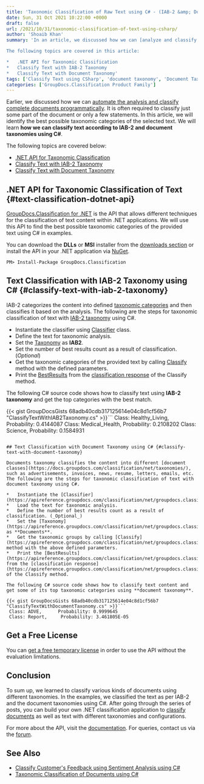 ```yaml
---
title: 'Taxonomic Classification of Raw Text using C# - (IAB-2 &amp; Document Taxonomy)'
date: Sun, 31 Oct 2021 10:22:00 +0000
draft: false
url: /2021/10/31/taxonomic-classification-of-text-using-csharp/
author: 'Shoaib Khan'
summary: 'In an article, we discussed how we can [analyze and classify complete documents programmatically](https://blog.groupdocs.com/2021/10/27/taxonomic-classification-of-documents-using-csharp/). It is often required to classify just some part of the document or only a few statements. In this article, we will identify the best possible taxonomic categories of the selected text. We will learn **how we can classify text according to IAB-2 and document taxonomies using C#**.

The following topics are covered in this article:

*   .NET API for Taxonomic Classification
*   Classify Text with IAB-2 Taxonomy
*   Classify Text with Document Taxonomy'
tags: ['Classify Text using CSharp', 'document taxonomy', 'Document Taxonomy using CSharp', 'Taxonomic Classification using CSharp', 'Text Classification using CSharp']
categories: ['GroupDocs.Classification Product Family']
---
```


Earlier, we discussed how we can [automate the analysis and classify complete documents programmatically](https://blog.groupdocs.com/2021/10/27/taxonomic-classification-of-documents-using-csharp/). It is often required to classify just some part of the document or only a few statements. In this article, we will identify the best possible taxonomic categories of the selected text. We will learn **how we can classify text according to IAB-2 and document taxonomies using C#**.

The following topics are covered below:

*   [.NET API for Taxonomic Classification](#text-classification-dotnet-api)
*   [Classify Text with IAB-2 Taxonomy](#classify-text-with-iab-2-taxonomy)
*   [Classify Text with Document Taxonomy](#classify-text-with-document-taxonomy)

## .NET API for Taxonomic Classification of Text {#text-classification-dotnet-api}

[GroupDocs.Classification for .NET](https://products.groupdocs.com/classification/) is the API that allows different techniques for the classification of text content within .NET applications. We will use this API to find the best possible taxonomic categories of the provided text using C# in examples.

You can download the **DLLs** or **MSI** installer from the [downloads section](https://downloads.groupdocs.com/classification/net) or install the API in your .NET application via [NuGet](https://www.nuget.org/packages/groupdocs.classification).

```
PM> Install-Package GroupDocs.Classification
```

## Text Classification with IAB-2 Taxonomy using C# {#classify-text-with-iab-2-taxonomy}

IAB-2 categorizes the content into defined [taxonomic categories](https://docs.groupdocs.com/classification/net/taxonomies/) and then classifies it based on the analysis. The following are the steps for taxonomic classification of text with [IAB-2 taxonomy](https://www.iab.com/guidelines/content-taxonomy/) using C#.

*   Instantiate the classifier using [Classifier](https://apireference.groupdocs.com/classification/net/groupdocs.classification/classifier) class.
*   Define the text for taxonomic analysis.
*   Set the [Taxonomy](https://apireference.groupdocs.com/classification/net/groupdocs.classification/taxonomy) as **IAB2**.
*   Set the number of best results count as a result of classification. (_Optional_)
*   Get the taxonomic categories of the provided text by calling [Classify](https://apireference.groupdocs.com/classification/net/groupdocs.classification/classifier/methods/classify/index) method with the defined parameters.
*   Print the [BestResults](https://apireference.groupdocs.com/classification/net/groupdocs.classification.dto/classificationresponse/properties/bestresults) from the [classification response](https://apireference.groupdocs.com/classification/net/groupdocs.classification.dto/classificationresponse/properties/index) of the Classify method.

The following C# source code shows how to classify text using **IAB-2 taxonomy** and get the top categories with the best match.

{{< gist GroupDocsGists 68adb40cdb317125614e04c8d1cf56b7 "ClassifyTextWithIAB2Taxonomy.cs" >}}```
 Class: Healthy\_Living,      Probability: 0.4144087
 Class: Medical\_Health,     Probability: 0.2108202
 Class: Science,                 Probability: 0.1584931
```

## Text Classification with Document Taxonomy using C# {#classify-text-with-document-taxonomy}

Documents taxonomy classifies the content into different [document classes](https://docs.groupdocs.com/classification/net/taxonomies/), such as advertisements, invoices, news, resume, letters, emails, etc. The following are the steps for taxonomic classification of text with document taxonomy using C#.

*   Instantiate the [Classifier](https://apireference.groupdocs.com/classification/net/groupdocs.classification/classifier).
*   Load the text for taxonomic analysis.
*   Define the number of best results count as a result of classification. (_Optional_)
*   Set the [Taxonomy](https://apireference.groupdocs.com/classification/net/groupdocs.classification/taxonomy) as **Documents**.
*   Get the taxonomic groups by calling [Classify](https://apireference.groupdocs.com/classification/net/groupdocs.classification/classifier/methods/classify/index) method with the above defined parameters.
*   Print the [BestResults](https://apireference.groupdocs.com/classification/net/groupdocs.classification.dto/classificationresponse/properties/bestresults) from the [classification response](https://apireference.groupdocs.com/classification/net/groupdocs.classification.dto/classificationresponse/properties/index) of the Classify method.

The following C# source code shows how to classify text content and get some of its top taxonomic categories using **document taxonomy**.

{{< gist GroupDocsGists 68adb40cdb317125614e04c8d1cf56b7 "ClassifyTextWithDocumentTaxonomy.cs" >}}```
 Class: ADVE,      Probability: 0.9999645
 Class: Report,     Probability: 3.461805E-05
```

## Get a Free License

You can [get a free temporary license](https://purchase.groupdocs.com/temporary-license) in order to use the API without the evaluation limitations.

## Conclusion

To sum up, we learned to classify various kinds of documents using different taxonomies. In the examples, we classified the text as per IAB-2 and the document taxonomies using C#. After going through the series of posts, you can build your own .NET classification application to [classify documents](https://blog.groupdocs.com/2021/10/27/taxonomic-classification-of-documents-using-csharp/) as well as text with different taxonomies and configurations.

For more about the API, visit the [documentation](https://docs.groupdocs.com/classification). For queries, contact us via the [forum](https://forum.groupdocs.com/).

## See Also

*   [Classify Customer's Feedback using Sentiment Analysis using C#](https://blog.groupdocs.com/2020/06/17/classify-customers-feedback-using-sentiment-analysis-in-csharp/)
*   [Taxonomic Classification of Documents using C#](https://blog.groupdocs.com/2021/10/27/taxonomic-classification-of-documents-using-csharp/)





